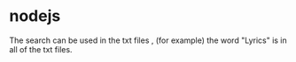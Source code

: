 # nodejs
The search can be used in the txt files , (for example) the word  "Lyrics" is in all of the txt files.
